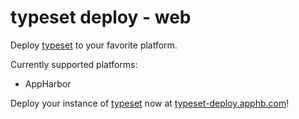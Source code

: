 typeset deploy - web
===

Deploy [typeset](https://github.com/typeset/typeset) to your favorite platform.  

Currently supported platforms:  

* AppHarbor

Deploy your instance of [typeset](https://github.com/typeset/typeset) now at [typeset-deploy.apphb.com](http://typeset-deploy.apphb.com)!